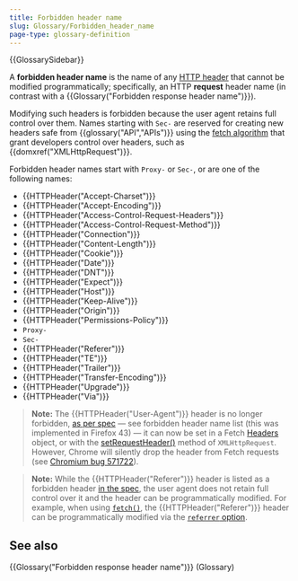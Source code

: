 ```yaml
---
title: Forbidden header name
slug: Glossary/Forbidden_header_name
page-type: glossary-definition
---
```


{{GlossarySidebar}}

A **forbidden header name** is the name of any [HTTP header](/en-US/docs/Web/HTTP/Headers) that cannot be modified programmatically; specifically, an HTTP **request** header name (in contrast with a {{Glossary("Forbidden response header name")}}).

Modifying such headers is forbidden because the user agent retains full control over them. Names starting with `Sec-` are reserved for creating new headers safe from {{glossary("API","APIs")}} using the [fetch algorithm](https://fetch.spec.whatwg.org/#concept-fetch) that grant developers control over headers, such as {{domxref("XMLHttpRequest")}}.

Forbidden header names start with `Proxy-` or `Sec-`, or are one of the following names:

- {{HTTPHeader("Accept-Charset")}}
- {{HTTPHeader("Accept-Encoding")}}
- {{HTTPHeader("Access-Control-Request-Headers")}}
- {{HTTPHeader("Access-Control-Request-Method")}}
- {{HTTPHeader("Connection")}}
- {{HTTPHeader("Content-Length")}}
- {{HTTPHeader("Cookie")}}
- {{HTTPHeader("Date")}}
- {{HTTPHeader("DNT")}}
- {{HTTPHeader("Expect")}}
- {{HTTPHeader("Host")}}
- {{HTTPHeader("Keep-Alive")}}
- {{HTTPHeader("Origin")}}
- {{HTTPHeader("Permissions-Policy")}}
- `Proxy-`
- `Sec-`
- {{HTTPHeader("Referer")}}
- {{HTTPHeader("TE")}}
- {{HTTPHeader("Trailer")}}
- {{HTTPHeader("Transfer-Encoding")}}
- {{HTTPHeader("Upgrade")}}
- {{HTTPHeader("Via")}}

> **Note:** The {{HTTPHeader("User-Agent")}} header is no longer forbidden, [as per spec](https://fetch.spec.whatwg.org/#terminology-headers) — see forbidden header name list (this was implemented in Firefox 43) — it can now be set in a Fetch [Headers](/en-US/docs/Web/API/Headers) object, or with the [setRequestHeader()](/en-US/docs/Web/API/XMLHttpRequest/setRequestHeader) method of `XMLHttpRequest`. However, Chrome will silently drop the header from Fetch requests (see [Chromium bug 571722](https://crbug.com/571722)).

> **Note:** While the {{HTTPHeader("Referer")}} header is listed as a forbidden header [in the spec](https://fetch.spec.whatwg.org/#forbidden-request-header), the user agent does not retain full control over it and the header can be programmatically modified. For example, when using [`fetch()`](/en-US/docs/Web/API/fetch), the {{HTTPHeader("Referer")}} header can be programmatically modified  via the [`referrer` option](/en-US/docs/Web/API/fetch#referrer).

## See also

{{Glossary("Forbidden response header name")}} (Glossary)
